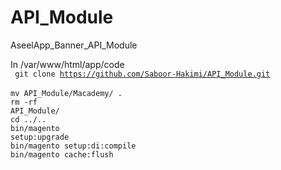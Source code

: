 # API_Module
AseelApp_Banner_API_Module

In /var/www/html/app/code
<br>
<code> git clone https://github.com/Saboor-Hakimi/API_Module.git </code><br>
<code>mv API_Module/Macademy/ .</code><br>
<code>rm -rf API_Module/</code><br>
<code>cd ../..</code>
<br>
<code>bin/magento setup:upgrade</code>
<br>
<code>bin/magento setup:di:compile</code><br>
<code>bin/magento cache:flush</code>
